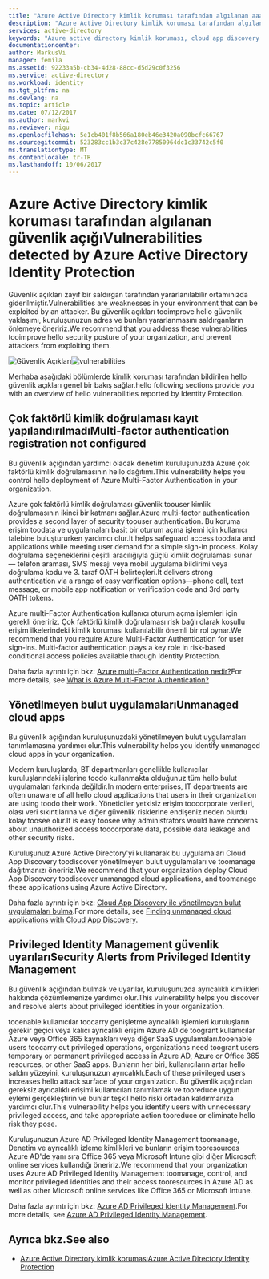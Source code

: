 ```yaml
---
title: "Azure Active Directory kimlik koruması tarafından algılanan aaaVulnerabilities | Microsoft Docs"
description: "Azure Active Directory kimlik koruması tarafından algılanan hello güvenlik açıkları genel bakış."
services: active-directory
keywords: "Azure active directory kimlik koruması, cloud app discovery'yi, uygulamalar, güvenlik, risk, risk düzeyi, güvenlik açığı, güvenlik ilkesi yönetme"
documentationcenter: 
author: MarkusVi
manager: femila
ms.assetid: 92233a5b-cb34-4d28-88cc-d5d29c0f3256
ms.service: active-directory
ms.workload: identity
ms.tgt_pltfrm: na
ms.devlang: na
ms.topic: article
ms.date: 07/12/2017
ms.author: markvi
ms.reviewer: nigu
ms.openlocfilehash: 5e1cb401f8b566a180eb46e3420a090bcfc66767
ms.sourcegitcommit: 523283cc1b3c37c428e77850964dc1c33742c5f0
ms.translationtype: MT
ms.contentlocale: tr-TR
ms.lasthandoff: 10/06/2017
---
```

# <a name="vulnerabilities-detected-by-azure-active-directory-identity-protection"></a><span data-ttu-id="599f0-104">Azure Active Directory kimlik koruması tarafından algılanan güvenlik açığı</span><span class="sxs-lookup"><span data-stu-id="599f0-104">Vulnerabilities detected by Azure Active Directory Identity Protection</span></span>
<span data-ttu-id="599f0-105">Güvenlik açıkları zayıf bir saldırgan tarafından yararlanılabilir ortamınızda giderilmiştir.</span><span class="sxs-lookup"><span data-stu-id="599f0-105">Vulnerabilities are weaknesses in your environment that can be exploited by an attacker.</span></span> <span data-ttu-id="599f0-106">Bu güvenlik açıkları tooimprove hello güvenlik yaklaşımı, kuruluşunuzun adres ve bunları yararlanmasını saldırganların önlemeye öneririz.</span><span class="sxs-lookup"><span data-stu-id="599f0-106">We recommend that you address these vulnerabilities tooimprove hello security posture of your organization, and prevent attackers from exploiting them.</span></span>


<span data-ttu-id="599f0-107">![Güvenlik Açıkları](./media/active-directory-identityprotection-vulnerabilities/101.png "güvenlik açıkları")</span><span class="sxs-lookup"><span data-stu-id="599f0-107">![vulnerabilities](./media/active-directory-identityprotection-vulnerabilities/101.png "vulnerabilities")</span></span>



<span data-ttu-id="599f0-108">Merhaba aşağıdaki bölümlerde kimlik koruması tarafından bildirilen hello güvenlik açıkları genel bir bakış sağlar.</span><span class="sxs-lookup"><span data-stu-id="599f0-108">hello following sections provide you with an overview of hello vulnerabilities reported by Identity Protection.</span></span>

## <a name="multi-factor-authentication-registration-not-configured"></a><span data-ttu-id="599f0-109">Çok faktörlü kimlik doğrulaması kayıt yapılandırılmadı</span><span class="sxs-lookup"><span data-stu-id="599f0-109">Multi-factor authentication registration not configured</span></span>
<span data-ttu-id="599f0-110">Bu güvenlik açığından yardımcı olacak denetim kuruluşunuzda Azure çok faktörlü kimlik doğrulamasının hello dağıtımı.</span><span class="sxs-lookup"><span data-stu-id="599f0-110">This vulnerability helps you control hello deployment of Azure Multi-Factor Authentication in your organization.</span></span> 

<span data-ttu-id="599f0-111">Azure çok faktörlü kimlik doğrulaması güvenlik toouser kimlik doğrulamasının ikinci bir katmanı sağlar.</span><span class="sxs-lookup"><span data-stu-id="599f0-111">Azure multi-factor authentication provides a second layer of security toouser authentication.</span></span> <span data-ttu-id="599f0-112">Bu koruma erişim toodata ve uygulamaları basit bir oturum açma işlemi için kullanıcı talebine buluştururken yardımcı olur.</span><span class="sxs-lookup"><span data-stu-id="599f0-112">It helps safeguard access toodata and applications while meeting user demand for a simple sign-in process.</span></span> <span data-ttu-id="599f0-113">Kolay doğrulama seçeneklerini çeşitli aracılığıyla güçlü kimlik doğrulaması sunar — telefon araması, SMS mesajı veya mobil uygulama bildirimi veya doğrulama kodu ve 3. taraf OATH belirteçleri.</span><span class="sxs-lookup"><span data-stu-id="599f0-113">It delivers strong authentication via a range of easy verification options—phone call, text message, or mobile app notification or verification code and 3rd party OATH tokens.</span></span>

<span data-ttu-id="599f0-114">Azure multi-Factor Authentication kullanıcı oturum açma işlemleri için gerekli öneririz. Çok faktörlü kimlik doğrulaması risk bağlı olarak koşullu erişim ilkelerindeki kimlik koruması kullanılabilir önemli bir rol oynar.</span><span class="sxs-lookup"><span data-stu-id="599f0-114">We recommend that you require Azure Multi-Factor Authentication for user sign-ins. Multi-factor authentication plays a key role in risk-based conditional access policies available through Identity Protection.</span></span>

<span data-ttu-id="599f0-115">Daha fazla ayrıntı için bkz: [Azure multi-Factor Authentication nedir?](../multi-factor-authentication/multi-factor-authentication.md)</span><span class="sxs-lookup"><span data-stu-id="599f0-115">For more details, see [What is Azure Multi-Factor Authentication?](../multi-factor-authentication/multi-factor-authentication.md)</span></span>

## <a name="unmanaged-cloud-apps"></a><span data-ttu-id="599f0-116">Yönetilmeyen bulut uygulamaları</span><span class="sxs-lookup"><span data-stu-id="599f0-116">Unmanaged cloud apps</span></span>
<span data-ttu-id="599f0-117">Bu güvenlik açığından kuruluşunuzdaki yönetilmeyen bulut uygulamaları tanımlamasına yardımcı olur.</span><span class="sxs-lookup"><span data-stu-id="599f0-117">This vulnerability helps you identify unmanaged cloud apps in your organization.</span></span>

<span data-ttu-id="599f0-118">Modern kuruluşlarda, BT departmanları genellikle kullanıcılar kuruluşlarındaki işlerine toodo kullanmakta olduğunuz tüm hello bulut uygulamaları farkında değildir.</span><span class="sxs-lookup"><span data-stu-id="599f0-118">In modern enterprises, IT departments are often unaware of all hello cloud applications that users in their organization are using toodo their work.</span></span> <span data-ttu-id="599f0-119">Yöneticiler yetkisiz erişim toocorporate verileri, olası veri sıkıntılarına ve diğer güvenlik risklerine endişeniz neden olurdu kolay toosee olur.</span><span class="sxs-lookup"><span data-stu-id="599f0-119">It is easy toosee why administrators would have concerns about unauthorized access toocorporate data, possible data leakage and other security risks.</span></span> 

<span data-ttu-id="599f0-120">Kuruluşunuz Azure Active Directory'yi kullanarak bu uygulamaları Cloud App Discovery toodiscover yönetilmeyen bulut uygulamaları ve toomanage dağıtmanızı öneririz.</span><span class="sxs-lookup"><span data-stu-id="599f0-120">We recommend that your organization deploy Cloud App Discovery toodiscover unmanaged cloud applications, and toomanage these applications using Azure Active Directory.</span></span>

<span data-ttu-id="599f0-121">Daha fazla ayrıntı için bkz: [Cloud App Discovery ile yönetilmeyen bulut uygulamaları bulma](active-directory-cloudappdiscovery-whatis.md).</span><span class="sxs-lookup"><span data-stu-id="599f0-121">For more details, see [Finding unmanaged cloud applications with Cloud App Discovery](active-directory-cloudappdiscovery-whatis.md).</span></span>

## <a name="security-alerts-from-privileged-identity-management"></a><span data-ttu-id="599f0-122">Privileged Identity Management güvenlik uyarıları</span><span class="sxs-lookup"><span data-stu-id="599f0-122">Security Alerts from Privileged Identity Management</span></span>
<span data-ttu-id="599f0-123">Bu güvenlik açığından bulmak ve uyarılar, kuruluşunuzda ayrıcalıklı kimlikleri hakkında çözümlemenize yardımcı olur.</span><span class="sxs-lookup"><span data-stu-id="599f0-123">This vulnerability helps you discover and resolve alerts about privileged identities in your organization.</span></span>  

<span data-ttu-id="599f0-124">tooenable kullanıcılar toocarry genişletme ayrıcalıklı işlemleri kuruluşların gerekir geçici veya kalıcı ayrıcalıklı erişim Azure AD'de toogrant kullanıcılar Azure veya Office 365 kaynakları veya diğer SaaS uygulamaları.</span><span class="sxs-lookup"><span data-stu-id="599f0-124">tooenable users toocarry out privileged operations, organizations need toogrant users temporary or permanent privileged access in Azure AD, Azure or Office 365 resources, or other SaaS apps.</span></span> <span data-ttu-id="599f0-125">Bunların her biri, kullanıcıların artar hello saldırı yüzeyini, kuruluşunuzun ayrıcalıklı.</span><span class="sxs-lookup"><span data-stu-id="599f0-125">Each of these privileged users increases hello attack surface of your organization.</span></span> <span data-ttu-id="599f0-126">Bu güvenlik açığından gereksiz ayrıcalıklı erişimi kullanıcıları tanımlamak ve tooreduce uygun eylemi gerçekleştirin ve bunlar teşkil hello riski ortadan kaldırmanıza yardımcı olur.</span><span class="sxs-lookup"><span data-stu-id="599f0-126">This vulnerability helps you identify users with unnecessary privileged access, and take appropriate action tooreduce or eliminate hello risk they pose.</span></span> 

<span data-ttu-id="599f0-127">Kuruluşunuzun Azure AD Privileged Identity Management toomanage, Denetim ve ayrıcalıklı izleme kimlikleri ve bunların erişim tooresources Azure AD'de yanı sıra Office 365 veya Microsoft Intune gibi diğer Microsoft online services kullandığı öneririz.</span><span class="sxs-lookup"><span data-stu-id="599f0-127">We recommend that your organization uses Azure AD Privileged Identity Management toomanage, control, and monitor privileged identities and their access tooresources in Azure AD as well as other Microsoft online services like Office 365 or Microsoft Intune.</span></span>

<span data-ttu-id="599f0-128">Daha fazla ayrıntı için bkz: [Azure AD Privileged Identity Management](active-directory-privileged-identity-management-configure.md).</span><span class="sxs-lookup"><span data-stu-id="599f0-128">For more details, see [Azure AD Privileged Identity Management](active-directory-privileged-identity-management-configure.md).</span></span> 

## <a name="see-also"></a><span data-ttu-id="599f0-129">Ayrıca bkz.</span><span class="sxs-lookup"><span data-stu-id="599f0-129">See also</span></span>
* [<span data-ttu-id="599f0-130">Azure Active Directory kimlik koruması</span><span class="sxs-lookup"><span data-stu-id="599f0-130">Azure Active Directory Identity Protection</span></span>](active-directory-identityprotection.md)

